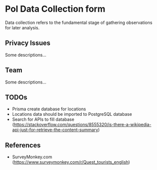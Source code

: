 # PoI Data Collection form

Data collection refers to the fundamental stage of gathering observations for later analysis.

## Privacy Issues

Some descriptions...

## Team

Some descriptions...

## TODOs

- Prisma create database for locations
- Locations data should be imported to PostgreSQL database
- Search for APIs to fill database (https://stackoverflow.com/questions/8555320/is-there-a-wikipedia-api-just-for-retrieve-the-content-summary)

## References

- SurveyMonkey.com (https://www.surveymonkey.com/r/Quest_tourists_english)
